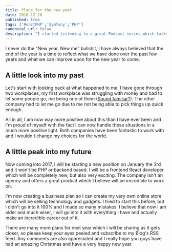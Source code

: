 ```yaml
---
title: Plans for the new year
date: 2016-12-26
published: true
tags: ['ReactPHP','Symfony','PHP']
canonical_url: false
description: "I started listening to a great Podcast series which talks a lot about different PHP and server technologies and on one of the later episodes, they talk about ReactPHP."
---
```


I never do the "New year, New me" bullshit, I have always believed that the end of the year is a time to reflect what we have done over the past few years and what we can improve upon for the new year to come.

## A little look into my past

Let's start with looking back at what happened to me. I have gone through two workplaces, my first workplace was struggling with money and had to let some people go, me being one of them ([Sound familiar?](/dealing-with-performance-anxiety-and-depression-as-a-web-developer)). The other company had to let me go due to me not being able to pick things up quick enough.

All in all, I am now way more positive about this than I have ever been and I'm proud of myself with the fact I can now handle these situations in a much more positive light. Both companies have been fantastic to work with and I wouldn't change my choices for the world.

## A little peak into my future

Now coming into 2017, I will be starting a new position on January the 3rd and it won't be PHP or backend based. I will be a frontend React developer which will be completely new, but also very exciting. The company isn't an agency and offers a great product which I believe will be incredible to work on.

I'm now creating a business plan so I can create my very own online store which will be selling technology and gadgets. I tried to start this before, but I didn't go into it 100% and I made so many mistakes. I believe that now I am older and much wiser, I will go into it with everything I have and actually make an incredible career out of it.

There are many more plans for next year which I will be sharing as it gets closer, so please keep your eyes peeled and subscribe to my Blog's RSS feed. Any comments are also appreciated and I really hope you guys have had an amazing Christmas and have a very happy new year.
